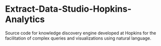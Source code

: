 # Extract-Data-Studio-Hopkins-Analytics
Source code for knowledge discovery engine developed at Hopkins for the facilitation of complex queries and visualizations using natural language.
